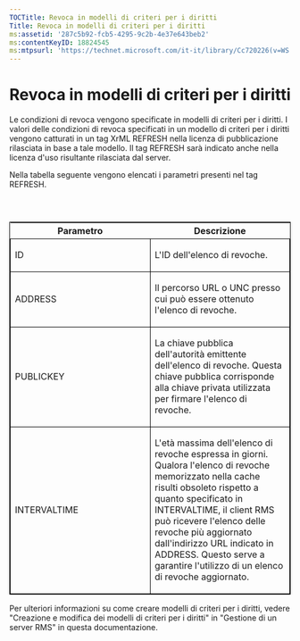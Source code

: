 ```yaml
---
TOCTitle: Revoca in modelli di criteri per i diritti
Title: Revoca in modelli di criteri per i diritti
ms:assetid: '287c5b92-fcb5-4295-9c2b-4e37e643beb2'
ms:contentKeyID: 18824545
ms:mtpsurl: 'https://technet.microsoft.com/it-it/library/Cc720226(v=WS.10)'
---
```


Revoca in modelli di criteri per i diritti
==========================================

Le condizioni di revoca vengono specificate in modelli di criteri per i diritti. I valori delle condizioni di revoca specificati in un modello di criteri per i diritti vengono catturati in un tag XrML REFRESH nella licenza di pubblicazione rilasciata in base a tale modello. Il tag REFRESH sarà indicato anche nella licenza d'uso risultante rilasciata dal server.

Nella tabella seguente vengono elencati i parametri presenti nel tag REFRESH.

###  

<p> </p>
<table style="border:1px solid black;">
<colgroup>
<col width="50%" />
<col width="50%" />
</colgroup>
<thead>
<tr class="header">
<th>Parametro</th>
<th>Descrizione</th>
</tr>
</thead>
<tbody>
<tr class="odd">
<td style="border:1px solid black;"><p>ID</p></td>
<td style="border:1px solid black;"><p>L'ID dell'elenco di revoche.</p></td>
</tr>  
<tr class="even">
<td style="border:1px solid black;"><p>ADDRESS</p></td>
<td style="border:1px solid black;"><p>Il percorso URL o UNC presso cui può essere ottenuto l'elenco di revoche.</p></td>
</tr>  
<tr class="odd">
<td style="border:1px solid black;"><p>PUBLICKEY</p></td>
<td style="border:1px solid black;"><p>La chiave pubblica dell'autorità emittente dell'elenco di revoche. Questa chiave pubblica corrisponde alla chiave privata utilizzata per firmare l'elenco di revoche.</p></td>
</tr>  
<tr class="even">
<td style="border:1px solid black;"><p>INTERVALTIME</p></td>
<td style="border:1px solid black;"><p>L'età massima dell'elenco di revoche espressa in giorni. Qualora l'elenco di revoche memorizzato nella cache risulti obsoleto rispetto a quanto specificato in INTERVALTIME, il client RMS può ricevere l'elenco delle revoche più aggiornato dall'indirizzo URL indicato in ADDRESS. Questo serve a garantire l'utilizzo di un elenco di revoche aggiornato.</p></td>
</tr>  
</tbody>  
</table>
  
Per ulteriori informazioni su come creare modelli di criteri per i diritti, vedere "Creazione e modifica dei modelli di criteri per i diritti" in "Gestione di un server RMS" in questa documentazione.
